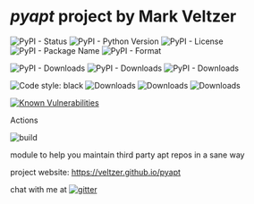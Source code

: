 
# *pyapt* project by Mark Veltzer

![PyPI - Status](https://img.shields.io/pypi/status/pyapt)
![PyPI - Python Version](https://img.shields.io/pypi/pyversions/pyapt)
![PyPI - License](https://img.shields.io/pypi/l/pyapt)
![PyPI - Package Name](https://img.shields.io/pypi/v/pyapt)
![PyPI - Format](https://img.shields.io/pypi/format/pyapt)

![PyPI - Downloads](https://img.shields.io/pypi/dd/pyapt)
![PyPI - Downloads](https://img.shields.io/pypi/dw/pyapt)
![PyPI - Downloads](https://img.shields.io/pypi/dm/pyapt)

![Code style: black](https://img.shields.io/badge/code%20style-black-000000.svg)
![Downloads](https://pepy.tech/badge/pyapt)
![Downloads](https://pepy.tech/badge/pyapt/month)
![Downloads](https://pepy.tech/badge/pyapt/week)

[![Known Vulnerabilities](https://snyk.io/test/github/veltzer/pyapt/badge.svg?targetFile=requirements.txt)](https://snyk.io/test/github/veltzer/pyapt?targetFile=requirements.txt)


Actions

![build](https://github.com/veltzer/pyapt/workflows/build/badge.svg)

module to help you maintain third party apt repos in a sane way

project website: https://veltzer.github.io/pyapt

chat with me at [![gitter](https://badges.gitter.im/Join%20Chat.svg)](https://gitter.im/veltzer/mark.veltzer)


